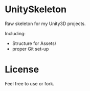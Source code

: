 # UnitySkeleton
Raw skeleton for my Unity3D projects.


Including:
* Structure for Assets/
* proper Git set-up

# License
Feel free to use or fork.
